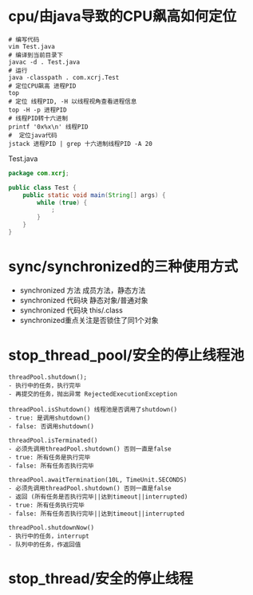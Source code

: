 # cpu/由java导致的CPU飙高如何定位

```shell
# 编写代码
vim Test.java
# 编译到当前目录下
javac -d . Test.java
# 运行
java -classpath . com.xcrj.Test
# 定位CPU飙高 进程PID
top
# 定位 线程PID, -H 以线程视角查看进程信息
top -H -p 进程PID
# 线程PID转十六进制
printf '0x%x\n' 线程PID
#  定位java代码
jstack 进程PID | grep 十六进制线程PID -A 20
```

Test.java

```java
package com.xcrj;

public class Test {
    public static void main(String[] args) {
        while (true) {
            ;
        }
    }
}
```

# sync/synchronized的三种使用方式

- synchronized 方法 成员方法，静态方法
- synchronized 代码块 静态对象/普通对象
- synchronized 代码块 this/.class
- synchronized重点关注是否锁住了同1个对象

# stop_thread_pool/安全的停止线程池

```text
threadPool.shutdown();
- 执行中的任务，执行完毕
- 再提交的任务，抛出异常 RejectedExecutionException

threadPool.isShutdown() 线程池是否调用了shutdown()
- true: 是调用shutdown()
- false: 否调用shutdown()

threadPool.isTerminated()
- 必须先调用threadPool.shutdown() 否则一直是false
- true: 所有任务是执行完毕
- false: 所有任务否执行完毕

threadPool.awaitTermination(10L, TimeUnit.SECONDS)
- 必须先调用threadPool.shutdown() 否则一直是false
- 返回 (所有任务是否执行完毕||达到timeout||interrupted)
- true: 所有任务执行完毕
- false: 所有任务否执行完毕||达到timeout||interrupted

threadPool.shutdownNow()
- 执行中的任务，interrupt
- 队列中的任务，作返回值
```

# stop_thread/安全的停止线程
